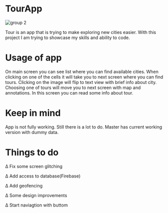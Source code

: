 # TourApp

![group 2](https://user-images.githubusercontent.com/28811526/42370221-78d108f4-810c-11e8-80cc-4c01fb797f51.png)



Tour is an app that is trying to make exploring new cities easier. With this project I am trying to showcase my skills and ability to code. 

# Usage of app

On main screen you can see list where you can find available cities. When clicking on one of the cells it will take you to next screen where you can find tours. Clicking on the image will flip to text view with brief info about city. Choosing one of tours will move you to next screen with map and annotations. In this screen you can read some info about tour. 


# Keep in mind

App is not fully working. Still there is a lot to do. Master has current working version with dummy data. 

# Things to do 

∆ Fix some screen glitching 

∆ Add access to database(Firebase)

∆ Add geofencing 

∆ Some design improvements

∆ Start naviagtion with buttom  
